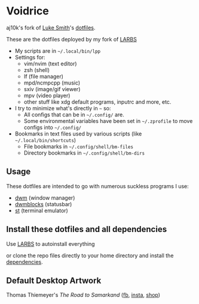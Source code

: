 # Voidrice

aj10k's fork of [Luke Smith](http://lukesmith.xyz)'s [dotfiles](https://github.com/lukesmithxyz/voidrice).

These are the dotfiles deployed by my fork of [LARBS](https://github.com/aj10k/LARBS)

- My scripts are in `~/.local/bin/lpp`
- Settings for:
	- vim/nvim (text editor)
	- zsh (shell)
	- lf (file manager)
	- mpd/ncmpcpp (music)
	- sxiv (image/gif viewer)
	- mpv (video player)
	- other stuff like xdg default programs, inputrc and more, etc.
- I try to minimize what's directly in `~` so:
	- All configs that can be in `~/.config/` are.
	- Some environmental variables have been set in `~/.zprofile` to move configs into `~/.config/`
- Bookmarks in text files used by various scripts (like `~/.local/bin/shortcuts`)
	- File bookmarks in `~/.config/shell/bm-files`
	- Directory bookmarks in `~/.config/shell/bm-dirs`

## Usage

These dotfiles are intended to go with numerous suckless programs I use:

- [dwm](https://github.com/aj10k/dwm) (window manager)
- [dwmblocks](https://github.com/aj10k/dwmblocks) (statusbar)
- [st](https://github.com/aj10k/st) (terminal emulator)

## Install these dotfiles and all dependencies

Use [LARBS](https://github.com/aj10k/LARBS) to autoinstall everything

or clone the repo files directly to your home directory and install the
[dependencies](https://github.com/LukeSmithxyz/LARBS/blob/master/static/progs.csv).

## Default Desktop Artwork

Thomas Thiemeyer's *The Road to Samarkand* ([fb](https://www.facebook.com/t.thiemeyer/), [insta](https://www.instagram.com/tthiemeyer/), [shop](https://www.redbubble.com/de/people/TThiemeyer/shop))
